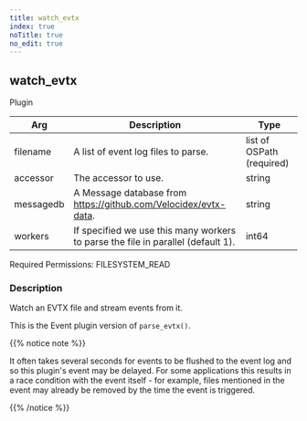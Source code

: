 ```yaml
---
title: watch_evtx
index: true
noTitle: true
no_edit: true
---
```




<div class="vql_item"></div>


## watch_evtx
<span class='vql_type label label-warning pull-right page-header'>Plugin</span>



<div class="vqlargs"></div>

Arg | Description | Type
----|-------------|-----
filename|A list of event log files to parse.|list of OSPath (required)
accessor|The accessor to use.|string
messagedb|A Message database from https://github.com/Velocidex/evtx-data.|string
workers|If specified we use this many workers to parse the file in parallel (default 1).|int64

Required Permissions: 
<span class="linkcolour label label-success">FILESYSTEM_READ</span>

### Description

Watch an EVTX file and stream events from it.

This is the Event plugin version of `parse_evtx()`.

{{% notice note %}}

It often takes several seconds for events to be flushed to the event
log and so this plugin's event may be delayed. For some applications
this results in a race condition with the event itself - for example,
files mentioned in the event may already be removed by the time the
event is triggered.

{{% /notice %}}


